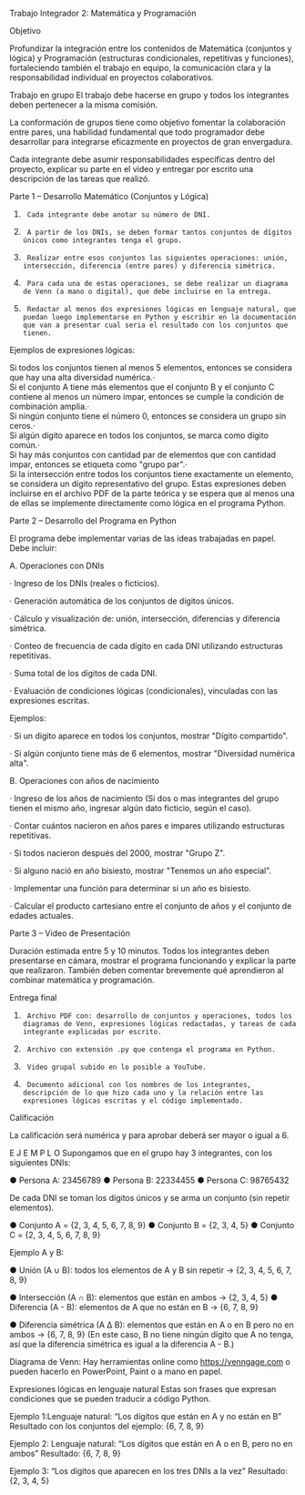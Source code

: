Trabajo Integrador 2: Matemática y Programación


Objetivo

Profundizar la integración entre los contenidos de Matemática (conjuntos y lógica) y Programación (estructuras condicionales, repetitivas y funciones), fortaleciendo también el trabajo en equipo, la comunicación clara y la responsabilidad individual en proyectos colaborativos.

Trabajo en grupo
El trabajo debe hacerse en grupo y todos los integrantes deben pertenecer a la misma comisión.

La conformación de grupos tiene como objetivo fomentar la colaboración entre pares, una habilidad fundamental que todo programador debe desarrollar para integrarse eficazmente en proyectos de gran envergadura.

Cada integrante debe asumir responsabilidades específicas dentro del proyecto, explicar su parte en el video y entregar por escrito una descripción de las tareas que realizó.



Parte 1 – Desarrollo Matemático (Conjuntos y Lógica)

1.      Cada integrante debe anotar su número de DNI.

2.      A partir de los DNIs, se deben formar tantos conjuntos de dígitos únicos como integrantes tenga el grupo.

3.      Realizar entre esos conjuntos las siguientes operaciones: unión, intersección, diferencia (entre pares) y diferencia simétrica.

4.      Para cada una de estas operaciones, se debe realizar un diagrama de Venn (a mano o digital), que debe incluirse en la entrega.

5.      Redactar al menos dos expresiones lógicas en lenguaje natural, que puedan luego implementarse en Python y escribir en la documentación que van a presentar cual seria el resultado con los conjuntos que tienen.

Ejemplos de expresiones lógicas:

Si todos los conjuntos tienen al menos 5 elementos, entonces se considera que hay una alta diversidad numérica.·         
Si el conjunto A tiene más elementos que el conjunto B y el conjunto C contiene al menos un número impar, entonces se cumple la condición de combinación amplia.·         
Si ningún conjunto tiene el número 0, entonces se considera un grupo sin ceros.·         
Si algún dígito aparece en todos los conjuntos, se marca como dígito común.·         
Si hay más conjuntos con cantidad par de elementos que con cantidad impar, entonces se etiqueta como "grupo par".·         
Si la intersección entre todos los conjuntos tiene exactamente un elemento, se considera un dígito representativo del grupo.
Estas expresiones deben incluirse en el archivo PDF de la parte teórica y se espera que al menos una de ellas se implemente directamente como lógica en el programa Python.


Parte 2 – Desarrollo del Programa en Python



El programa debe implementar varias de las ideas trabajadas en papel. Debe incluir:



A. Operaciones con DNIs

·         Ingreso de los DNIs (reales o ficticios).

·         Generación automática de los conjuntos de dígitos únicos.

·         Cálculo y visualización de: unión, intersección, diferencias y diferencia simétrica.

·         Conteo de frecuencia de cada dígito en cada DNI utilizando estructuras repetitivas.

·         Suma total de los dígitos de cada DNI.

·         Evaluación de condiciones lógicas (condicionales), vinculadas con las expresiones escritas.

Ejemplos:

·         Si un dígito aparece en todos los conjuntos, mostrar "Dígito compartido".

·         Si algún conjunto tiene más de 6 elementos, mostrar "Diversidad numérica alta".



B. Operaciones con años de nacimiento

·         Ingreso de los años de nacimiento (Si dos o mas integrantes del grupo tienen el mismo año, ingresar algún dato ficticio, según el caso).

·         Contar cuántos nacieron en años pares e impares utilizando estructuras repetitivas.

·         Si todos nacieron después del 2000, mostrar "Grupo Z".

·         Si alguno nació en año bisiesto, mostrar "Tenemos un año especial".

·         Implementar una función para determinar si un año es bisiesto.

·         Calcular el producto cartesiano entre el conjunto de años y el conjunto de edades actuales.



Parte 3 – Video de Presentación

Duración estimada entre 5 y 10 minutos. Todos los integrantes deben presentarse en cámara, mostrar el programa funcionando y explicar la parte que realizaron. También deben comentar brevemente qué aprendieron al combinar matemática y programación. 



Entrega final



1.      Archivo PDF con: desarrollo de conjuntos y operaciones, todos los diagramas de Venn, expresiones lógicas redactadas, y tareas de cada integrante explicadas por escrito.

2.      Archivo con extensión .py que contenga el programa en Python.

3.      Video grupal subido en lo posible a YouTube.

4.      Documento adicional con los nombres de los integrantes, descripción de lo que hizo cada uno y la relación entre las expresiones lógicas escritas y el código implementado.



Calificación

La calificación será numérica y para aprobar deberá ser mayor o igual a 6.

E J E M P L O
Supongamos que en el grupo hay 3 integrantes, con los siguientes DNIs:

● Persona A: 23456789
● Persona B: 22334455
● Persona C: 98765432

De cada DNI se toman los dígitos únicos y se arma un conjunto (sin repetir elementos).

● Conjunto A = {2, 3, 4, 5, 6, 7, 8, 9}
● Conjunto B = {2, 3, 4, 5}
● Conjunto C = {2, 3, 4, 5, 6, 7, 8, 9}

Ejemplo A y B:

● Unión (A ∪ B): todos los elementos de A y B sin repetir → {2, 3, 4, 5, 6, 7, 8, 9}

● Intersección (A ∩ B): elementos que están en ambos → {2, 3, 4, 5} ● Diferencia (A - B): elementos de A que no están en B → {6, 7, 8, 9}

● Diferencia simétrica (A Δ B): elementos que están en A o en B pero no en ambos → {6, 7, 8, 9} (En este caso, B no tiene ningún dígito que A no tenga, así que la diferencia simétrica es igual a la diferencia A - B.)

Diagrama de Venn: Hay herramientas online como https://venngage.com o pueden hacerlo en PowerPoint, Paint o a mano en papel.

Expresiones lógicas en lenguaje natural Estas son frases que expresan condiciones que se pueden traducir a código Python.

Ejemplo 1:Lenguaje natural: “Los dígitos que están en A y no están en B”
Resultado con los conjuntos del ejemplo: {6, 7, 8, 9}

Ejemplo 2: Lenguaje natural: “Los dígitos que están en A o en B, pero no en ambos”
Resultado: {6, 7, 8, 9}

Ejemplo 3: “Los dígitos que aparecen en los tres DNIs a la vez”
Resultado: {2, 3, 4, 5}
